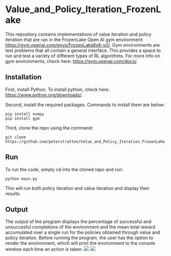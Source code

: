 # Value_and_Policy_Iteration_FrozenLake

This repository contains implementations of value iteration and policy iteration that are ran in the  FrozenLake Open AI gym environment: https://gym.openai.com/envs/FrozenLake8x8-v0/. Gym environments are test problems that all contain a general interface. This provides a space to run and test a variety of different types of RL algorithms. For more info on gym environments, check here: https://gym.openai.com/docs/. 

## Installation
First, install Python. To install python, check here: https://www.python.org/downloads/.

Second, install the required packages. Commands to install them are below:
```
pip install numpy
pip install gym
```

Third, clone the repo using the command:
```
git clone https://github.com/peterstratton/Value_and_Policy_Iteration_FrozenLake.git
```

## Run
To run the code, simply cd into the cloned repo and run:
```
python main.py
```
This will run both policy iteration and value iteration and display their results.

## Output 
The output of the program displays the percentage of successful and unsuccesful completions of the environment and the mean total reward accumulated over a single run for the policies obtained through value and policy iteration. Before running the program, the user has the option to render the environment, which will print the environment to the console window each time an action is taken.
![](https://github.com/ExistentialRobotics/erl_python_simulation/blob/devel/src/algorithms/SLAM/Peter_PF_SLAM/results/console_win_map.png)
![](https://github.com/ExistentialRobotics/erl_python_simulation/blob/devel/src/algorithms/SLAM/Peter_PF_SLAM/results/console_win_map.png)  




